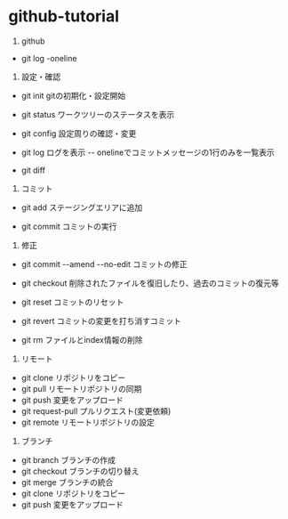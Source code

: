 # github-tutorial
1. github
- git log -oneline

1. 設定・確認
- git init
    gitの初期化・設定開始

- git status
    ワークツリーのステータスを表示

- git config
    設定周りの確認・変更

- git log
    ログを表示
    -- onelineでコミットメッセージの1行のみを一覧表示

- git diff

1. コミット
- git add
    ステージングエリアに追加

- git commit
    コミットの実行

1. 修正
- git commit --amend --no-edit
    コミットの修正

- git checkout
    削除されたファイルを復旧したり、過去のコミットの復元等

- git reset
    コミットのリセット

- git revert
    コミットの変更を打ち消すコミット

- git rm
    ファイルとindex情報の削除

1. リモート
- git clone
    リポジトリをコピー
- git pull
    リモートリポジトリの同期
- git push
    変更をアップロード
- git request-pull
    プルリクエスト(変更依頼)
- git remote
    リモートリポジトリの設定

1. ブランチ
- git branch
    ブランチの作成
- git checkout
    ブランチの切り替え
- git merge
    ブランチの統合
- git clone
    リポジトリをコピー
- git push
    変更をアップロード